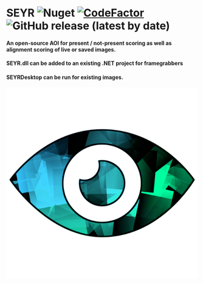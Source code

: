 # SEYR ![Nuget](https://img.shields.io/nuget/v/SEYR) [![CodeFactor](https://www.codefactor.io/repository/github/bradmartin333/seyr/badge/main)](https://www.codefactor.io/repository/github/bradmartin333/seyr/overview/main) ![GitHub release (latest by date)](https://img.shields.io/github/v/release/bradmartin333/SEYR?color=ba36b8&label=desktop)
#### An open-source AOI for present / not-present scoring as well as alignment scoring of live or saved images.
#### SEYR.dll can be added to an existing .NET project for framegrabbers
#### SEYRDesktop can be run for existing images.

![image](SEYR.png)

